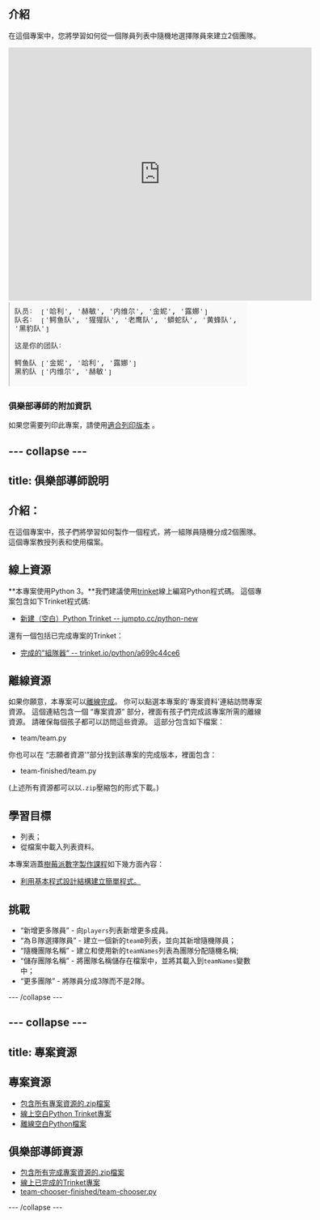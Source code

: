 ## 介紹

在這個專案中，您將學習如何從一個隊員列表中隨機地選擇隊員來建立2個團隊。

<div class="trinket">
  <iframe src="https://trinket.io/embed/python/ca3af66f8d?outputOnly=true&start=result" width="600" height="500" frameborder="0" marginwidth="0" marginheight="0" allowfullscreen>
  </iframe>
  <img src="images/team-finished.png">
</div>

### 俱樂部導師的附加資訊

如果您需要列印此專案，請使用[適合列印版本](https://projects.raspberrypi.org/zh-CN/projects/team-chooser/print) 。

--- collapse ---
---
title: 俱樂部導師說明
---

## 介紹：

在這個專案中，孩子們將學習如何製作一個程式，將一組隊員隨機分成2個團隊。 這個專案教授列表和使用檔案。

## 線上資源

**本專案使用Python 3。**我們建議使用[trinket](https://trinket.io/)線上編寫Python程式碼。 這個專案包含如下Trinket程式碼:

* [新建（空白）Python Trinket -- jumpto.cc/python-new](http://jumpto.cc/python-new)

還有一個包括已完成專案的Trinket：

* [完成的”組隊器“ -- trinket.io/python/a699c44ce6](https://trinket.io/python/ca3af66f8d)

## 離線資源

如果你願意，本專案可以[離線完成](https://www.codeclubprojects.org/en-GB/resources/python-working-offline/)。 你可以點選本專案的'專案資料'連結訪問專案資源。 這個連結包含一個 “專案資源” 部分，裡面有孩子們完成該專案所需的離線資源。 請確保每個孩子都可以訪問這些資源。 這部分包含如下檔案：

* team/team.py

你也可以在 “志願者資源'”部分找到該專案的完成版本，裡面包含：

* team-finished/team.py

(上述所有資源都可以以`.zip`壓縮包的形式下載。)

## 學習目標

* 列表；
* 從檔案中載入列表資料。

本專案涵蓋[樹莓派數字製作課程](http://rpf.io/curriculum)如下幾方面內容：

* [利用基本程式設計結構建立簡單程式。](https://www.raspberrypi.org/curriculum/programming/creator)

## 挑戰

* “新增更多隊員” - 向`players`列表新增更多成員。
* “為Ｂ隊選擇隊員” - 建立一個新的`teamB`列表，並向其新增隨機隊員；
* “隨機團隊名稱” - 建立和使用新的`teamNames`列表為團隊分配隨機名稱;
* “儲存團隊名稱” - 將團隊名稱儲存在檔案中，並將其載入到`teamNames`變數中；
* “更多團隊” - 將隊員分成3隊而不是2隊。

--- /collapse ---

--- collapse ---
---
title: 專案資源
---

## 專案資源

* [包含所有專案資源的.zip檔案](resources/team-chooser-project-resources.zip)
* [線上空白Python Trinket專案](http://jumpto.cc/python-new)
* [離線空白Python檔案](resources/new-new.py)

## 俱樂部導師資源

* [包含所有完成專案資源的.zip檔案](resources/team-chooser-volunteer-resources.zip)
* [線上已完成的Trinket專案](https://trinket.io/python/ca3af66f8d)
* [team-chooser-finished/team-chooser.py](resources/team-chooser-finished-team-chooser.py)

--- /collapse ---